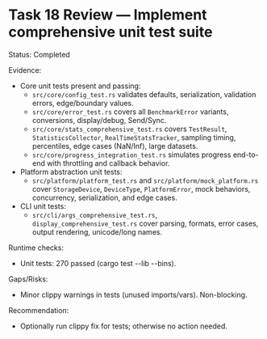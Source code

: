 # Task 18 Review — Implement comprehensive unit test suite

Status: Completed

Evidence:
- Core unit tests present and passing:
  - `src/core/config_test.rs` validates defaults, serialization, validation errors, edge/boundary values.
  - `src/core/error_test.rs` covers all `BenchmarkError` variants, conversions, display/debug, Send/Sync.
  - `src/core/stats_comprehensive_test.rs` covers `TestResult`, `StatisticsCollector`, `RealTimeStatsTracker`, sampling timing, percentiles, edge cases (NaN/Inf), large datasets.
  - `src/core/progress_integration_test.rs` simulates progress end-to-end with throttling and callback behavior.
- Platform abstraction unit tests:
  - `src/platform/platform_test.rs` and `src/platform/mock_platform.rs` cover `StorageDevice`, `DeviceType`, `PlatformError`, mock behaviors, concurrency, serialization, and edge cases.
- CLI unit tests:
  - `src/cli/args_comprehensive_test.rs`, `display_comprehensive_test.rs` cover parsing, formats, error cases, output rendering, unicode/long names.

Runtime checks:
- Unit tests: 270 passed (cargo test --lib --bins).

Gaps/Risks:
- Minor clippy warnings in tests (unused imports/vars). Non-blocking.

Recommendation:
- Optionally run clippy fix for tests; otherwise no action needed.
